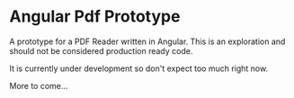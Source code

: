 # Angular Pdf Prototype

A prototype for a PDF Reader written in Angular. This is an exploration and should not be considered production ready code.

It is currently under development so don't expect too much right now.

More to come...
